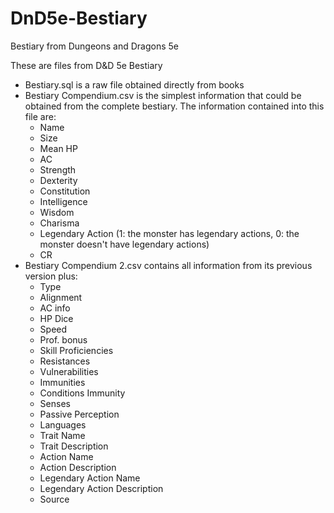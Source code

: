 # DnD5e-Bestiary
Bestiary from Dungeons and Dragons 5e

These are files from D&D 5e Bestiary

- Bestiary.sql is a raw file obtained directly from books
- Bestiary Compendium.csv is the simplest information that could be obtained from the complete bestiary.
  The information contained into this file are:
    - Name
    - Size
    - Mean HP
    - AC
    - Strength
    - Dexterity
    - Constitution
    - Intelligence
    - Wisdom
    - Charisma
    - Legendary Action (1: the monster has legendary actions, 0: the monster doesn't have legendary actions)
    - CR
- Bestiary Compendium 2.csv contains all information from its previous version plus:
    - Type
    - Alignment
    - AC info
    - HP Dice
    - Speed
    - Prof. bonus
    - Skill Proficiencies
    - Resistances
    - Vulnerabilities
    - Immunities
    - Conditions Immunity
    - Senses
    - Passive Perception
    - Languages
    - Trait Name
    - Trait Description
    - Action Name
    - Action Description
    - Legendary Action Name
    - Legendary Action Description
    - Source
